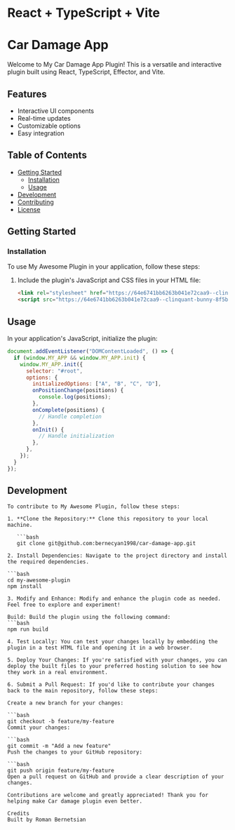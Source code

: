 # React + TypeScript + Vite
# Car Damage App

Welcome to My Car Damage App Plugin! This is a versatile and interactive plugin built using React, TypeScript, Effector, and Vite.

## Features

- Interactive UI components
- Real-time updates
- Customizable options
- Easy integration

## Table of Contents

- [Getting Started](#getting-started)
  - [Installation](#installation)
  - [Usage](#usage)
- [Development](#development)
- [Contributing](#contributing)
- [License](#license)

## Getting Started

### Installation

To use My Awesome Plugin in your application, follow these steps:

1. Include the plugin's JavaScript and CSS files in your HTML file:

   ```html
   <link rel="stylesheet" href="https://64e6741bb6263b041e72caa9--clinquant-bunny-8f5b39.netlify.app/plugin.css">
   <script src="https://64e6741bb6263b041e72caa9--clinquant-bunny-8f5b39.netlify.app/plugin.js"></script>

## Usage

In your application's JavaScript, initialize the plugin:

```javascript
document.addEventListener("DOMContentLoaded", () => {
  if (window.MY_APP && window.MY_APP.init) {
    window.MY_APP.init({
      selector: "#root",
      options: {
        initializedOptions: ["A", "B", "C", "D"],
        onPositionChange(positions) {
          console.log(positions);
        },
        onComplete(positions) {
          // Handle completion
        },
        onInit() {
          // Handle initialization
        },
      },
    });
  }
});

```
## Development
```
To contribute to My Awesome Plugin, follow these steps:

1. **Clone the Repository:** Clone this repository to your local machine.

   ```bash
   git clone git@github.com:bernecyan1998/car-damage-app.git

2. Install Dependencies: Navigate to the project directory and install the required dependencies.

```bash
cd my-awesome-plugin
npm install

3. Modify and Enhance: Modify and enhance the plugin code as needed. Feel free to explore and experiment!

Build: Build the plugin using the following command:
```bash
npm run build

4. Test Locally: You can test your changes locally by embedding the plugin in a test HTML file and opening it in a web browser.

5. Deploy Your Changes: If you're satisfied with your changes, you can deploy the built files to your preferred hosting solution to see how they work in a real environment.

6. Submit a Pull Request: If you'd like to contribute your changes back to the main repository, follow these steps:

Create a new branch for your changes:

```bash
git checkout -b feature/my-feature
Commit your changes:

```bash
git commit -m "Add a new feature"
Push the changes to your GitHub repository:

```bash
git push origin feature/my-feature
Open a pull request on GitHub and provide a clear description of your changes.

Contributions are welcome and greatly appreciated! Thank you for helping make Car damage plugin even better.

Credits
Built by Roman Bernetsian

